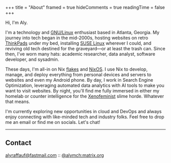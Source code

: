 +++
title = "About"
framed = true
hideComments = true
readingTime = false
+++

Hi, I'm Aly.

I'm a technology and [GNU/Linux](https://www.gnu.org/gnu/why-gnu-linux.en.html) enthusiast based in Atlanta, Georgia. My journey into tech began in the mid-2000s, hosting websites on retro [ThinkPads](https://www.cnet.com/reviews/thinkpad-x41-review/) under my bed, installing [SUSE Linux](https://www.suse.com/) wherever I could, and reviving old tech destined for the graveyard—or at least the trash can. Since then, I've worn many hats: academic researcher, data analyst, software developer, and sysadmin.

These days, I'm all-in on Nix [flakes](https://github.com/alyraffauf?tab=repositories&q=&type=&language=nix&sort=) and [NixOS](https://nixos.org/). I use Nix to develop, manage, and deploy everything from personal devices and servers to websites and even my Android phone. By day, I work in Search Engine Optimization, leveraging automated data analytics with AI tools to make you want to visit websites. By night, you'll find me fully immersed in either my homelab or counter intelligence for the [Xenofeminist](https://xenofeminism.org/manifesto/) slime horde. Whatever that means.

I'm currently exploring new opportunities in cloud and DevOps and always enjoy connecting with like-minded tech and industry folks. Feel free to drop me an email or find me on socials. Let's chat!

-----------------------------------------------------------------------

## Contact

[alyraffauf@fastmail.com](mailto:alyraffauf@fastmail.com) :: [@alymch:matrix.org](https://matrix.to/#/@alymch:matrix.org)